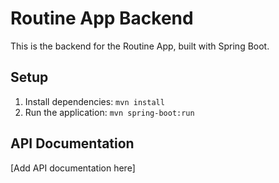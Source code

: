 # Routine App Backend

This is the backend for the Routine App, built with Spring Boot.

## Setup

1. Install dependencies: `mvn install`
2. Run the application: `mvn spring-boot:run`

## API Documentation

[Add API documentation here]